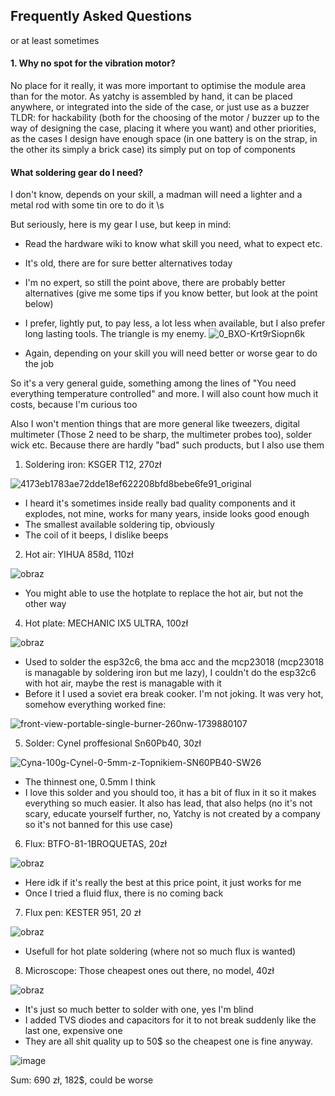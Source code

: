 ## Frequently Asked Questions
or at least sometimes

#### 1. Why no spot for the vibration motor?

No place for it really, it was more important to optimise the module area than for the motor. As yatchy is assembled by hand, it can be placed anywhere, or integrated into the side of the case, or just use as a buzzer TLDR: for hackability (both for the choosing of the motor / buzzer up to the way of designing the case, placing it where you want) and other priorities, as the cases I design have enough space (in one battery is on the strap, in the other its simply a brick case) its simply put on top of components

#### What soldering gear do I need?
I don't know, depends on your skill, a madman will need a lighter and a metal rod with some tin ore to do it \s

But seriously, here is my gear I use, but keep in mind:
- Read the hardware wiki to know what skill you need, what to expect etc.
- It's old, there are for sure better alternatives today
- I'm no expert, so still the point above, there are probably better alternatives (give me some tips if you know better, but look at the point below)
- I prefer, lightly put, to pay less, a lot less when available, but I also prefer long lasting tools. The triangle is my enemy.
![0_BXO-Krt9rSiopn6k](https://github.com/user-attachments/assets/6938f957-5787-485d-a90a-e903b308d6a2)
  
- Again, depending on your skill you will need better or worse gear to do the job

So it's a very general guide, something among the lines of "You need everything temperature controlled" and more. I will also count how much it costs, because I'm curious too

Also I won't mention things that are more general like tweezers, digital multimeter (Those 2 need to be sharp, the multimeter probes too), solder wick etc. Because there are hardly "bad" such products, but I also use them

1. Soldering iron: KSGER T12, 270zł
   
![4173eb1783ae72dde18ef622208bfd8bebe6fe91_original](https://github.com/user-attachments/assets/b49371e4-1dea-43ab-8440-9e60ecafbaa6)

- I heard it's sometimes inside really bad quality components and it explodes, not mine, works for many years, inside looks good enough
- The smallest available soldering tip, obviously
- The coil of it beeps, I dislike beeps

2. Hot air: YIHUA 858d, 110zł
   
![obraz](https://github.com/user-attachments/assets/01d2de23-3eb7-4398-af07-39d8f5603875)

- You might able to use the hotplate to replace the hot air, but not the other way

4. Hot plate: MECHANIC IX5 ULTRA, 100zł

![obraz](https://github.com/user-attachments/assets/4e78c2bf-58a9-4663-99e4-07b30a0f0ea7)

- Used to solder the esp32c6, the bma acc and the mcp23018 (mcp23018 is managable by soldering iron but me lazy), I couldn't do the esp32c6 with hot air, maybe the rest is managable with it
- Before it I used a soviet era break cooker. I'm not joking. It was very hot, somehow everything worked fine:
  
![front-view-portable-single-burner-260nw-1739880107](https://github.com/user-attachments/assets/ec6071b0-5440-49f1-9c15-99b5bdca73b0)

5. Solder: Cynel proffesional Sn60Pb40, 30zł

![Cyna-100g-Cynel-0-5mm-z-Topnikiem-SN60PB40-SW26](https://github.com/user-attachments/assets/daffdac0-ab23-48c1-82ac-a9d5e30cd813)

- The thinnest one, 0.5mm I think
- I love this solder and you should too, it has a bit of flux in it so it makes everything so much easier. It also has lead, that also helps (no it's not scary, educate yourself further, no, Yatchy is not created by a company so it's not banned for this use case)

6. Flux: BTFO-81-1BROQUETAS, 20zł

![obraz](https://github.com/user-attachments/assets/9b6145a3-ce6a-40da-8642-ecb47278cd7d)

- Here idk if it's really the best at this price point, it just works for me
- Once I tried a fluid flux, there is no coming back

7. Flux pen: KESTER 951, 20 zł

![obraz](https://github.com/user-attachments/assets/f62fd3c6-fe8f-40cf-a7f0-db31c29b0fc6)

- Usefull for hot plate soldering (where not so much flux is wanted)

8. Microscope: Those cheapest ones out there, no model, 40zł

![obraz](https://github.com/user-attachments/assets/06aaba03-8982-4332-a1cb-eac3264bc170)

- It's just so much better to solder with one, yes I'm blind
- I added TVS diodes and capacitors for it to not break suddenly like the last one, expensive one
- They are all shit quality up to 50$ so the cheapest one is fine anyway.

![image](https://github.com/user-attachments/assets/bbcdd6b4-15f5-4387-88b4-0a2d0880e235)

Sum: 690 zł, 182$, could be worse
